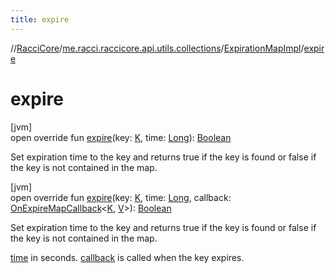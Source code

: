 ```yaml
---
title: expire
---
```

//[RacciCore](../../../index.html)/[me.racci.raccicore.api.utils.collections](../index.html)/[ExpirationMapImpl](index.html)/[expire](expire.html)



# expire



[jvm]\
open override fun [expire](expire.html)(key: [K](index.html), time: [Long](https://kotlinlang.org/api/latest/jvm/stdlib/kotlin/-long/index.html)): [Boolean](https://kotlinlang.org/api/latest/jvm/stdlib/kotlin/-boolean/index.html)



Set expiration time to the key and returns true if the key is found or false if the key is not contained in the map.





[jvm]\
open override fun [expire](expire.html)(key: [K](index.html), time: [Long](https://kotlinlang.org/api/latest/jvm/stdlib/kotlin/-long/index.html), callback: [OnExpireMapCallback](../index.html#-1536602664%2FClasslikes%2F863300109)&lt;[K](index.html), [V](index.html)&gt;): [Boolean](https://kotlinlang.org/api/latest/jvm/stdlib/kotlin/-boolean/index.html)



Set expiration time to the key and returns true if the key is found or false if the key is not contained in the map.



[time](expire.html) in seconds. [callback](expire.html) is called when the key expires.




